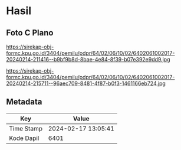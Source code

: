 # Hasil

## Foto C Plano

https://sirekap-obj-formc.kpu.go.id/3404/pemilu/pdpr/64/02/06/10/02/6402061002017-20240214-211416--b9bf9b8d-8bae-4e84-8f39-b07e392e9dd9.jpg

https://sirekap-obj-formc.kpu.go.id/3404/pemilu/pdpr/64/02/06/10/02/6402061002017-20240214-215711--96aec709-8481-4f87-b0f3-1461166eb724.jpg


## Metadata

| Key        | Value               |
| ---------- | ------------------- |
| Time Stamp | 2024-02-17 13:05:41 |
| Kode Dapil | 6401                |



